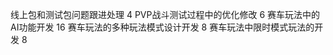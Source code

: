 线上包和测试包问题跟进处理                                               4
PVP战斗测试过程中的优化修改                                            6
赛车玩法中的AI功能开发                                                      16
赛车玩法的多种玩法模式设计开发                                       8
赛车玩法中限时模式玩法的开发                                           8